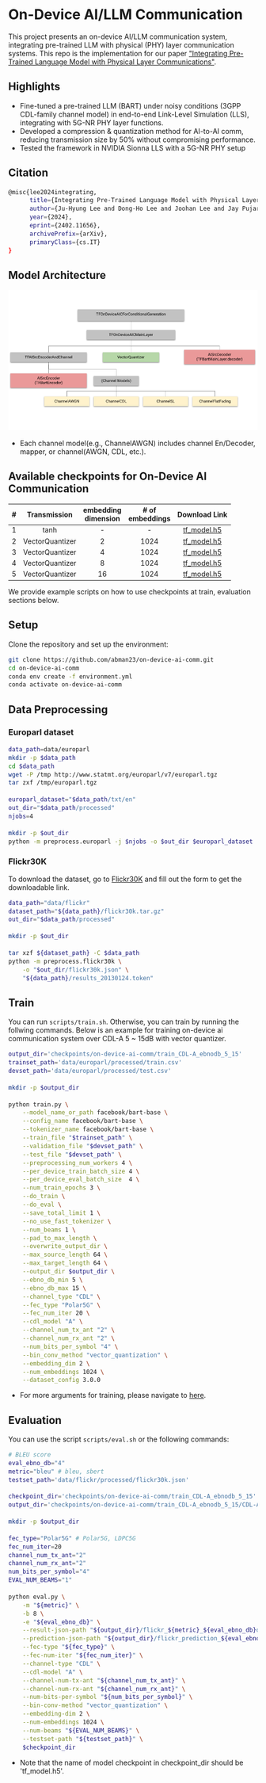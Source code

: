 # On-Device AI/LLM Communication

This project presents an on-device AI/LLM communication system, integrating pre-trained LLM with physical (PHY) layer communication systems. This repo is the implementation for our paper ["Integrating Pre-Trained Language Model with Physical Layer Communications"](https://arxiv.org/abs/2402.11656).

## Highlights
- Fine-tuned a pre-trained LLM (BART) under noisy conditions (3GPP CDL-family channel model) in end-to-end Link-Level Simulation (LLS), integrating with 5G-NR PHY layer functions.
- Developed a compression & quantization method for AI-to-AI comm, reducing transmission size by 50% without compromising performance.
- Tested the framework in NVIDIA Sionna LLS with a 5G-NR PHY setup
<!-- Efficiency and Robustness: Our approach reduces transmission size by 50% without compromising message integrity, demonstrating superior performance under standard 3GPP channel models. -->
<!-- - Pre-trained Models for Generalization: Utilizing pre-trained BART models, we enhance the system's ability to generalize across different data domains, making it highly adaptable. -->

<!-- ## Project structure
![file structure](./figures/file_structure.png) -->

## Citation

```bash
@misc{lee2024integrating,
      title={Integrating Pre-Trained Language Model with Physical Layer Communications}, 
      author={Ju-Hyung Lee and Dong-Ho Lee and Joohan Lee and Jay Pujara},
      year={2024},
      eprint={2402.11656},
      archivePrefix={arXiv},
      primaryClass={cs.IT}
}
```

## Model Architecture
![Model architecture](<./figures/On-device AI comm.png>)
- Each channel model(e.g., ChannelAWGN) includes channel En/Decoder, mapper, or channel(AWGN, CDL, etc.).

## Available checkpoints for On-Device AI Communication
<div align="center">

| #   | Transmission | embedding <br>dimension | # of <br> embeddings    |  Download Link                                                                                     |
| :---: | :------------: | :-----------------: | :--------------: |  :-------------------------------------------------------------------------------------------------: |
| 1   | tanh  | -       | -         |  <!--[config.json](https://drive.google.com/file/d/1PCKG-V3XOdNYYHxaVwOqnjjymGQL7h-G/view?usp=sharing) , -->[tf_model.h5](https://drive.google.com/file/d/156PpJPNYzHAlXGv1M_y9H9eRnUXrnFTt/view?usp=sharing)|
| 2   | VectorQuantizer  | 2 | 1024 |  <!--[config.json](https://drive.google.com/file/d/1K2OUsJrK9OOtm8MhcS0pP2QjIJWmuc61/view?usp=sharing) , -->[tf_model.h5](https://drive.google.com/file/d/13gBtLnKo8wwJV6_ZdGHB3AR8WlAyEsJN/view?usp=sharing)|
| 3   | VectorQuantizer  | 4 | 1024 |  <!--[config.json](https://drive.google.com/file/d/1E9IS3iVrkwcAu-W4JB8m0hH2k9eV_kia/view?usp=sharing) , -->[tf_model.h5](https://drive.google.com/file/d/1OwQ69NGi6INKAExjwVNqr2pe1l3fs2tr/view?usp=sharing)|
| 4   | VectorQuantizer  | 8 | 1024 |  <!--[config.json](https://drive.google.com/file/d/1orlAGEbg7N1SNLoQX0w5Tn8d6g34kySG/view?usp=sharing) , -->[tf_model.h5](https://drive.google.com/file/d/12qrKD-q7habrlrm-5BSS9dnUebYEPdF3/view?usp=sharing)|
| 5   | VectorQuantizer  | 16 | 1024 |  <!--[config.json](https://drive.google.com/file/d/1XyqlUTNO-O8_CsSSaB95lY-0VJvqUVcV/view?usp=sharing) , -->[tf_model.h5](https://drive.google.com/file/d/1DQCapmhGIeFmP66Y11bDzHbsyWJ-MYBC/view?usp=sharing)|

</div>
We provide example scripts on how to use checkpoints at train, evaluation sections below.

## Setup

Clone the repository and set up the environment:

```bash
git clone https://github.com/abman23/on-device-ai-comm.git
cd on-device-ai-comm
conda env create -f environment.yml
conda activate on-device-ai-comm
```

## Data Preprocessing

### Europarl dataset

```bash
data_path=data/europarl
mkdir -p $data_path
cd $data_path
wget -P /tmp http://www.statmt.org/europarl/v7/europarl.tgz
tar zxf /tmp/europarl.tgz

europarl_dataset="$data_path/txt/en"
out_dir="$data_path/processed"
njobs=4

mkdir -p $out_dir
python -m preprocess.europarl -j $njobs -o $out_dir $europarl_dataset
```

<!-- ### AllNLI

Run `./scripts/preprocess_allnli.sh` or the following commands

```bash
data_path=data/allnli
mkdir -p $data_path
wget -P $data_path https://public.ukp.informatik.tu-darmstadt.de/reimers/sentence-transformers/datasets/paraphrases/AllNLI.jsonl.gz
gunzip $data_path/AllNLI.jsonl.gz

allnli_dataset="$data_path/AllNLI.jsonl"
out_dir="$data_path/processed"

mkdir -p $out_dir
python -m preprocess.allnli -o $out_dir $allnli_dataset
``` -->

### Flickr30K 

To download the dataset, go to [Flickr30K](http://hockenmaier.cs.illinois.edu/DenotationGraph/) and fill out the form to get the downloadable link. 

```bash
data_path="data/flickr"
dataset_path="${data_path}/flickr30k.tar.gz"
out_dir="$data_path/processed"

mkdir -p $out_dir

tar xzf ${dataset_path} -C $data_path
python -m preprocess.flickr30k \
    -o "$out_dir/flickr30k.json" \
    "${data_path}/results_20130124.token"
```

## Train

You can run `scripts/train.sh`. Otherwise, you can train by running the follwing commands. Below is an example for training on-device ai communication system over CDL-A 5 ~ 15dB with vector quantizer.

```bash
output_dir='checkpoints/on-device-ai-comm/train_CDL-A_ebnodb_5_15'
trainset_path='data/europarl/processed/train.csv'
devset_path='data/europarl/processed/test.csv'

mkdir -p $output_dir

python train.py \
    --model_name_or_path facebook/bart-base \
    --config_name facebook/bart-base \
    --tokenizer_name facebook/bart-base \
    --train_file "$trainset_path" \
    --validation_file "$devset_path" \
    --test_file "$devset_path" \
    --preprocessing_num_workers 4 \
    --per_device_train_batch_size 4 \
    --per_device_eval_batch_size  4 \
    --num_train_epochs 3 \
    --do_train \
    --do_eval \
    --save_total_limit 1 \
    --no_use_fast_tokenizer \
    --num_beams 1 \
    --pad_to_max_length \
    --overwrite_output_dir \
    --max_source_length 64 \
    --max_target_length 64 \
    --output_dir $output_dir \
    --ebno_db_min 5 \
    --ebno_db_max 15 \
    --channel_type "CDL" \
    --fec_type "Polar5G" \
    --fec_num_iter 20 \
    --cdl_model "A" \
    --channel_num_tx_ant "2" \
    --channel_num_rx_ant "2" \
    --num_bits_per_symbol "4" \
    --bin_conv_method "vector_quantization" \
    --embedding_dim 2 \
    --num_embeddings 1024 \
    --dataset_config 3.0.0
```

- For more arguments for training, please navigate to [here](./train/args.py).

## Evaluation

You can use the script `scripts/eval.sh` or the following commands:

```bash
# BLEU score
eval_ebno_db="4"
metric="bleu" # bleu, sbert
testset_path='data/flickr/processed/flickr30k.json'

checkpoint_dir='checkpoints/on-device-ai-comm/train_CDL-A_ebnodb_5_15'
output_dir='checkpoints/on-device-ai-comm/train_CDL-A_ebnodb_5_15/CDL-A'

mkdir -p $output_dir

fec_type="Polar5G" # Polar5G, LDPC5G
fec_num_iter=20
channel_num_tx_ant="2"
channel_num_rx_ant="2"
num_bits_per_symbol="4"
EVAL_NUM_BEAMS="1"

python eval.py \
    -m "${metric}" \
    -b 8 \
    -e "${eval_ebno_db}" \
    --result-json-path "${output_dir}/flickr_${metric}_${eval_ebno_db}dB_${fec_type}_${channel_num_tx_ant}_${channel_num_rx_ant}_${num_bits_per_symbol}.json" \
    --prediction-json-path "${output_dir}/flickr_prediction_${eval_ebno_db}dB_${fec_type}_${channel_num_tx_ant}_${channel_num_rx_ant}_${num_bits_per_symbol}.json" \
    --fec-type "${fec_type}" \
    --fec-num-iter "${fec_num_iter}" \
    --channel-type "CDL" \
    --cdl-model "A" \
    --channel-num-tx-ant "${channel_num_tx_ant}" \
    --channel-num-rx-ant "${channel_num_rx_ant}" \
    --num-bits-per-symbol "${num_bits_per_symbol}" \
    --bin-conv-method "vector_quantization" \
    --embedding-dim 2 \
    --num-embeddings 1024 \
    --num-beams "${EVAL_NUM_BEAMS}" \
    --testset-path "${testset_path}" \
    $checkpoint_dir
```
- Note that the name of model checkpoint in checkpoint_dir should be 'tf_model.h5'.
